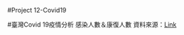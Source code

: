 #Project 12-Covid19

#臺灣Covid 19疫情分析
感染人數＆康復人數 資料來源：[Link](https://zh.wikipedia.org/wiki/2019%E5%86%A0%E7%8B%80%E7%97%85%E6%AF%92%E7%97%85%E8%87%BA%E7%81%A3%E7%96%AB%E6%83%85)
